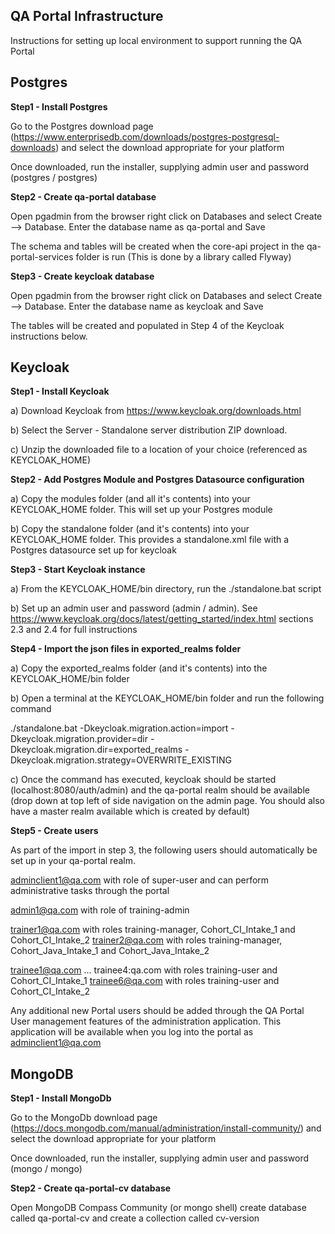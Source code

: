 QA Portal Infrastructure
---

Instructions for setting up local environment to support running the QA Portal

Postgres
---

**Step1 - Install Postgres**

Go to the Postgres download page (https://www.enterprisedb.com/downloads/postgres-postgresql-downloads) and select the download 
appropriate for your platform

Once downloaded, run the installer, supplying admin user and password (postgres / postgres)

**Step2 - Create qa-portal database**

Open pgadmin from the browser right click on Databases and select Create --> Database. Enter the database name as qa-portal and Save

The schema and tables will be created when the core-api project in the qa-portal-services folder is run (This is done by a library called Flyway)


**Step3 - Create keycloak database**

Open pgadmin from the browser right click on Databases and select Create --> Database. Enter the database name as keycloak and Save

The tables will be created and populated in Step 4 of the Keycloak instructions below.



Keycloak
---

**Step1 - Install Keycloak**

a) Download Keycloak from https://www.keycloak.org/downloads.html

b) Select the Server - Standalone server distribution ZIP download.

c) Unzip the downloaded file to a location of your choice (referenced as KEYCLOAK_HOME)


**Step2 - Add Postgres Module and Postgres Datasource configuration**

a) Copy the modules folder (and all it's contents) into your KEYCLOAK_HOME folder. This will set up your Postgres module

b) Copy the standalone folder (and it's contents) into your KEYCLOAK_HOME folder. This provides a standalone.xml file with a Postgres datasource set up for keycloak



**Step3 - Start Keycloak instance**

a) From the KEYCLOAK_HOME/bin directory, run the ./standalone.bat script

b) Set up an admin user and password (admin / admin). See https://www.keycloak.org/docs/latest/getting_started/index.html 
sections 2.3 and 2.4 for full instructions 


**Step4 - Import the json files in exported_realms folder**

a) Copy the exported_realms folder (and it's contents) into the KEYCLOAK_HOME/bin folder

b) Open a terminal at the KEYCLOAK_HOME/bin folder and run the following command

./standalone.bat  -Dkeycloak.migration.action=import -Dkeycloak.migration.provider=dir -Dkeycloak.migration.dir=exported_realms -Dkeycloak.migration.strategy=OVERWRITE_EXISTING

c) Once the command has executed, keycloak should be started (localhost:8080/auth/admin) and the qa-portal realm should be available (drop down at top left of side navigation on the 
admin page. You should also have a master realm available which is created by default)

**Step5 - Create users**

As part of the import in step 3, the following users should automatically be set up in your qa-portal realm.

adminclient1@qa.com with role of super-user and can perform administrative tasks through the portal

admin1@qa.com with role of training-admin

trainer1@qa.com  with roles training-manager, Cohort_CI_Intake_1 and Cohort_CI_Intake_2
trainer2@qa.com  with roles training-manager, Cohort_Java_Intake_1 and Cohort_Java_Intake_2

trainee1@qa.com ... trainee4:qa.com with roles training-user and Cohort_CI_Intake_1
trainee6@qa.com with roles training-user and Cohort_CI_Intake_2

Any additional new Portal users should be added through the QA Portal User management features of the administration application. This application will be available when you log into the portal as adminclient1@qa.com


MongoDB
---

**Step1 - Install MongoDb**

Go to the MongoDb download page (https://docs.mongodb.com/manual/administration/install-community/) and select the download 
appropriate for your platform

Once downloaded, run the installer, supplying admin user and password (mongo / mongo)

**Step2 - Create qa-portal-cv database**

Open MongoDB Compass Community (or mongo shell) create database called qa-portal-cv and create a collection called cv-version
